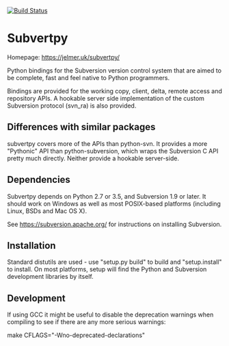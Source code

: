 [![Build Status](https://travis-ci.org/jelmer/subvertpy.png?branch=master)](https://travis-ci.org/jelmer/subvertpy)

Subvertpy
=========

Homepage: https://jelmer.uk/subvertpy/

Python bindings for the Subversion version control system that are aimed to be
complete, fast and feel native to Python programmers.

Bindings are provided for the working copy, client, delta, remote access and
repository APIs. A hookable server side implementation of the custom Subversion
protocol (svn_ra) is also provided.

Differences with similar packages
---------------------------------
subvertpy covers more of the APIs than python-svn. It provides a more
"Pythonic" API than python-subversion, which wraps the Subversion C API pretty
much directly. Neither provide a hookable server-side.

Dependencies
------------
Subvertpy depends on Python 2.7 or 3.5, and Subversion 1.9 or later. It should
work on Windows as well as most POSIX-based platforms (including Linux, BSDs
and Mac OS X).

See https://subversion.apache.org/ for instructions on installing Subversion.

Installation
------------
Standard distutils are used - use "setup.py build" to build and "setup.install"
to install. On most platforms, setup will find the Python and Subversion
development libraries by itself.

Development
-----------
If using GCC it might be useful to disable the deprecation warnings when
compiling to see if there are any more serious warnings:

make CFLAGS="-Wno-deprecated-declarations"
